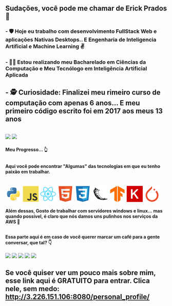 ## Sudações, você pode me chamar de Erick Prados 👋

### - 🛡️ Hoje eu trabalho com desenvolvimento FullStack Web e aplicações Nativas Desktops.. E Engenharia de Inteligencia Artificial e Machine Learning ✌️

### - 👨‍🎓 Estou realizando meu Bacharelado em Ciências da Computação e Meu Tecnólogo em Inteligência Artificial Aplicada

## - 🕵️ Curiosidade: Finalizei meu rimeiro curso de computação com apenas 6 anos... E meu primeiro código escrito foi em 2017 aos meus 13 anos
<div><br></div>

<div>
  <img height="180em" src="https://github-readme-stats.vercel.app/api?username=Falis-EPG&show_icons=true&theme=radical"/>
  <img height="180em" src="https://github-readme-stats.vercel.app/api/top-langs/?username=Falis-EPG&layout=compact"/>
</div>

#### Meu Progresso... 👆

##

#### Aqui você pode encontrar "Algumas" das tecnologias em que eu tenho paixão em trabalhar.

<div style="display: inline_block"><br>
  <img align="center" alt="Erick Language Markdown - Python" height="50" width="50" src="https://raw.githubusercontent.com/devicons/devicon/master/icons/python/python-original.svg"/>
  <img align="center" alt="Erick Language Markdown - JavaScript" height="50" width="50" src="https://raw.githubusercontent.com/devicons/devicon/master/icons/javascript/javascript-original.svg"/>
  <img align="center" alt="Erick Language Markdown - React" height="50" width="50" src="https://raw.githubusercontent.com/devicons/devicon/master/icons/react/react-original.svg"/>
  <img align="center" alt="Erick Language Markdown - HTML" height="50" width="50" src="https://raw.githubusercontent.com/devicons/devicon/master/icons/html5/html5-original.svg"/>
  <img align="center" alt="Erick Language Markdown - CSS" height="50" width="50" src="https://raw.githubusercontent.com/devicons/devicon/master/icons/css3/css3-original.svg"/>
  <img align="center" alt="Erick Language Markdown - Flask" height="50" width="50" src="https://raw.githubusercontent.com/devicons/devicon/master/icons/flask/flask-original.svg"/>
  <img align="center" alt="Erick Language Markdown - TensorFlow" height="50" width="50" src="https://raw.githubusercontent.com/devicons/devicon/master/icons/tensorflow/tensorflow-original.svg"/>
  <img align="center" alt="Erick Language Markdown - Keras" height="50" width="50" src="https://raw.githubusercontent.com/devicons/devicon/master/icons/keras/keras-original.svg"/>
  <img align="center" alt="Erick Language Markdown - Keras" height="50" width="50" src="https://raw.githubusercontent.com/devicons/devicon/master/icons/pytorch/pytorch-original.svg"/>
</div>

#### Além dessas, Gosto de trabalhar com servidores windows e linux... mas quando possível, é claro que nós damos uns pulinhos nos serviços da AWS 🤘

##
#### Essa parte aqui é em caso de você querer marcar um café para a gente conversar, que tal? 👇
<div>
  <a href="mailto:erick.prados@hotmail.com"><img src="https://img.shields.io/badge/Microsoft_Outlook-0078D4?style=for-the-badge&logo=microsoft-outlook&logoColor=white"/></a>
  <a href="https://wa.me/5534996855832"><img src="https://img.shields.io/badge/WhatsApp-25D366?style=for-the-badge&logo=whatsapp&logoColor=white"/></a>
  <a href="https://github.com/Falis-EPG/"><img src="https://img.shields.io/badge/GitHub-100000?style=for-the-badge&logo=github&logoColor=white"/></a>
  <a href=""><img src="https://img.shields.io/badge/Instagram-E4405F?style=for-the-badge&logo=instagram&logoColor=white"/></a>
  <a href="https://www.linkedin.com/in/erick-prados-97171a237/"><img src="https://img.shields.io/badge/LinkedIn-0077B5?style=for-the-badge&logo=linkedin&logoColor=white"/></a>

</div>

##

## Se você quiser ver um pouco mais sobre mim, esse link aqui é GRATUITO para entrar. Clica nele, sem medo: http://3.226.151.106:8080/personal_profile/
